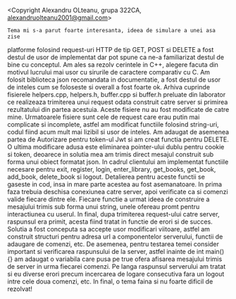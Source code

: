 <Copyright Alexandru OLteanu, grupa 322CA, alexandruolteanu2001@gmail.com>

    Tema mi s-a parut foarte interesanta, ideea de simulare a unei asa zise 
platforme folosind request-uri HTTP de tip GET, POST si DELETE a fost destul 
de usor de implementat dar pot spune ca ne-a familiarizat destul de bine 
cu conceptul. Am ales sa rezolv cerintele in C++, alegere facuta din motivul
lucrului mai usor cu sirurile de caractere comparativ cu C. Am folosit
biblioteca json recomandata in documentatie, a fost destul de usor de inteles
cum se foloseste si overall a fost foarte ok.
    Arhiva cuprinde fisierele helpers.cpp, helpers.h, buffer.cpp si buffer.h 
preluate din laborator ce realizeaza trimiterea unui request odata construit catre 
server si primirea rezultatului din partea acestuia. Aceste fisiere nu au fost 
modificate de catre mine. Urmatoarele fisiere sunt cele de request care erau putin 
mai complicate si incomplete, astfel am modificat functiile folosind string-uri, codul
fiind acum mult mai lizibil si usor de inteles. Am adaugat de asemenea partea de 
Autorizare pentru token-ul Jwt si am creat functia pentru DELETE. O ultima modificare
adusa este eliminarea pointer-ului dublu pentru cookie si token, deoarece in solutia
mea am trimis direct mesajul construit sub forma unui obiect formatat json.
    In cadrul clientului am implementat functiile necesare pentru exit, register, login,
enter_library, get_books, get_book, add_book, delete_book si logout. Detalierea pentru
aceste functii se gaseste in cod, insa in mare parte acestea au fost asemanatoare. In
prima faza trebuia deschisa conexiunea catre server, apoi verificate ca si comenzi valide
fiecare dintre ele. Fiecare functie a urmat ideea de construire a mesajului trimis sub forma 
unui string, unele ofereau promt pentru interactiunea cu userul. In final, dupa trimiterea
request-ului catre server, raspunsul era primit, acesta fiind tratat in functie de erori si
de succes.
    Solutia a fost conceputa sa accepte usor modificari viitoare, astfel am construit structuri
pentru adresa url a componentelor serverului, functii de adaugare de comenzi, etc. De asemenea, 
pentru testarea temei consider important si verificarea raspunsului de la server, astfel inainte
de int main() {} am adaugat o variabila care pusa pe true ofera afisarea mesajului trimis de
server in urma fiecarei comenzi. Pe langa raspunsul serverului am tratat si eu diverse erori
precum incercarea de logare consecutiva fara un logout intre cele doua comenzi, etc.
    In final, o tema faina si nu foarte dificil de rezolvat!